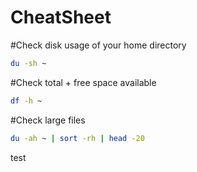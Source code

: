 # CheatSheet

#Check disk usage of your home directory
```sh
du -sh ~
```
#Check total + free space available
```sh
df -h ~
```
#Check large files
```sh
du -ah ~ | sort -rh | head -20
```

test

